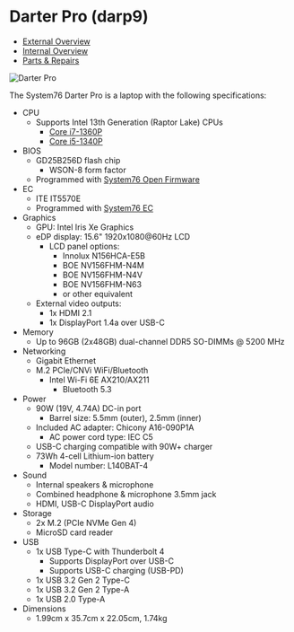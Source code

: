# Darter Pro (darp9)

- [External Overview](./external-overview.md)
- [Internal Overview](./internal-overview.md)
- [Parts & Repairs](./repairs.md)

![Darter Pro](./img/darp9.webp)

The System76 Darter Pro is a laptop with the following specifications:

- CPU
    - Supports Intel 13th Generation (Raptor Lake) CPUs
        - [Core i7-1360P](https://ark.intel.com/content/www/us/en/ark/products/232155/intel-core-i71360p-processor-18m-cache-up-to-5-00-ghz.html)
        - [Core i5-1340P](https://ark.intel.com/content/www/us/en/ark/products/232126/intel-core-i51340p-processor-12m-cache-up-to-4-60-ghz.html)
- BIOS
    - GD25B256D flash chip
        - WSON-8 form factor
    - Programmed with [System76 Open Firmware](https://github.com/system76/firmware-open)
- EC
    - ITE IT5570E
    - Programmed with [System76 EC](https://github.com/system76/ec)
- Graphics
    - GPU: Intel Iris Xe Graphics
    - eDP display: 15.6" 1920x1080@60Hz LCD
        - LCD panel options:
            - Innolux N156HCA-E5B
            - BOE NV156FHM-N4M
            - BOE NV156FHM-N4V
            - BOE NV156FHM-N63
            - or other equivalent
    - External video outputs:
        - 1x HDMI 2.1
        - 1x DisplayPort 1.4a over USB-C
- Memory
    - Up to 96GB (2x48GB) dual-channel DDR5 SO-DIMMs @ 5200 MHz
- Networking
    - Gigabit Ethernet
    - M.2 PCIe/CNVi WiFi/Bluetooth
        - Intel Wi-Fi 6E AX210/AX211
            - Bluetooth 5.3
- Power
    - 90W (19V, 4.74A) DC-in port
        - Barrel size: 5.5mm (outer), 2.5mm (inner)
    - Included AC adapter: Chicony A16-090P1A
        - AC power cord type: IEC C5
    - USB-C charging compatible with 90W+ charger
    - 73Wh 4-cell Lithium-ion battery
        - Model number: L140BAT-4
- Sound
    - Internal speakers & microphone
    - Combined headphone & microphone 3.5mm jack
    - HDMI, USB-C DisplayPort audio
- Storage
    - 2x M.2 (PCIe NVMe Gen 4)
    - MicroSD card reader
- USB
    - 1x USB Type-C with Thunderbolt 4
        - Supports DisplayPort over USB-C
        - Supports USB-C charging (USB-PD)
    - 1x USB 3.2 Gen 2 Type-C
    - 1x USB 3.2 Gen 2 Type-A
    - 1x USB 2.0 Type-A
- Dimensions
    - 1.99cm x 35.7cm x 22.05cm, 1.74kg
